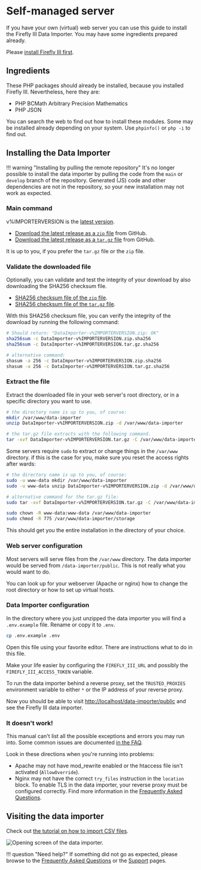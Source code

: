 # Self-managed server

If you have your own (virtual) web server you can use this guide to install the Firefly III Data Importer. You may have some ingredients prepared already.

Please [install Firefly III first](../../firefly-iii/installation/self-managed.md).

## Ingredients

These PHP packages should already be installed, because you installed Firefly III. Nevertheless, here they are:

* PHP BCMath Arbitrary Precision Mathematics
* PHP JSON

You can search the web to find out how to install these modules. Some may be installed already depending on your system. Use `phpinfo()` or `php -i` to find out.

## Installing the Data Importer

!!! warning "Installing by pulling the remote repository"
    It's no longer possible to install the data importer by pulling the code from the `main` or `develop` branch of the repository. Generated (JS) code and other dependencies are not in the repository, so your new installation may not work as expected.

### Main command

v%IMPORTERVERSION is the [latest version](https://version.firefly-iii.org/).

- [Download the latest release as a `zip` file](https://github.com/firefly-iii/data-importer/releases/download/v%IMPORTERVERSION/DataImporter-v%IMPORTERVERSION.zip) from GitHub.
- [Download the latest release as a `tar.gz` file](https://github.com/firefly-iii/data-importer/releases/download/v%IMPORTERVERSION/DataImporter-v%IMPORTERVERSION.tar.gz) from GitHub.

It is up to you, if you prefer the `tar.gz` file or the `zip` file.

### Validate the downloaded file

Optionally, you can validate and test the integrity of your download by also downloading the SHA256 checksum file.

- [SHA256 checksum file of the `zip` file](https://github.com/firefly-iii/data-importer/releases/download/v%IMPORTERVERSION/DataImporter-v%IMPORTERVERSION.zip.sha256).
- [SHA256 checksum file of the `tar.gz` file](https://github.com/firefly-iii/data-importer/releases/download/v%IMPORTERVERSION/DataImporter-v%IMPORTERVERSION.tar.gz.sha256).

With this SHA256 checksum file, you can verify the integrity of the download by running the following command:

```bash
# Should return: "DataImporter-v%IMPORTERVERSION.zip: OK"
sha256sum -c DataImporter-v%IMPORTERVERSION.zip.sha256
sha256sum -c DataImporter-v%IMPORTERVERSION.tar.gz.sha256

# alternative command:
shasum -a 256 -c DataImporter-v%IMPORTERVERSION.zip.sha256
shasum -a 256 -c DataImporter-v%IMPORTERVERSION.tar.gz.sha256
```
### Extract the file

Extract the downloaded file in your web server's root directory, or in a specific directory you want to use.

```bash
# the directory name is up to you, of course:
mkdir /var/www/data-importer
unzip DataImporter-v%IMPORTERVERSION.zip -d /var/www/data-importer

# the tar.gz file extracts with the following command.
tar -xvf DataImporter-v%IMPORTERVERSION.tar.gz -C /var/www/data-importer
```

Some servers require `sudo` to extract or change things in the `/var/www` directory. if this is the case for you, make sure you reset the access rights after wards:

```bash
# the directory name is up to you, of course:
sudo -u www-data mkdir /var/www/data-importer
sudo -u www-data unzip DataImporter-v%IMPORTERVERSION.zip -d /var/www/data-importer

# alternative command for the tar.gz file:
sudo tar -xvf DataImporter-v%IMPORTERVERSION.tar.gz -C /var/www/data-importer

sudo chown -R www-data:www-data /var/www/data-importer
sudo chmod -R 775 /var/www/data-importer/storage
```

This should get you the entire installation in the directory of your choice.

### Web server configuration

Most servers will serve files from the `/var/www` directory. The data importer would be served from `/data-importer/public`. This is not really what you would want to do.

You can look up for your webserver (Apache or nginx) how to change the root directory or how to set up virtual hosts.

### Data Importer configuration

In the directory where you just unzipped the data importer you will find a `.env.example` file. Rename or copy it to `.env`.

```bash
cp .env.example .env
```

Open this file using your favorite editor. There are instructions what to do in this file.

Make your life easier by configuring the `FIREFLY_III_URL` and possibly the `FIREFLY_III_ACCESS_TOKEN` variable.

To run the data importer behind a reverse proxy, set the `TRUSTED_PROXIES` environment variable to either `*` or the IP address of your reverse proxy.

Now you should be able to visit [http://localhost/data-importer/public](http://localhost/data-importer/public) and see the Firefly III data importer.

### It doesn't work!

This manual can't list all the possible exceptions and errors you may run into. Some common issues are documented [in the FAQ](../../../references/faq/install.md).

Look in these directions when you're running into problems:

* Apache may not have mod_rewrite enabled or the htaccess file isn't activated (`AllowOverride`).
* Nginx may not have the correct `try_files` instruction in the `location` block.
To enable TLS in the data importer, your reverse proxy must be configured correctly. Find more information in the [Frequently Asked Questions](../../../references/faq/install.md).


## Visiting the data importer

Check out [the tutorial on how to import CSV files](../../../tutorials/data-importer/csv.md).

![Opening screen of the data importer.](../../../images/how-to/data-importer/installation/ready_to_go.png)

!!! question "Need help?"
    If something did not go as expected, please browse to the [Frequently Asked Questions](../../../references/faq/install.md) or the [Support](../../../explanation/support.md) pages.
